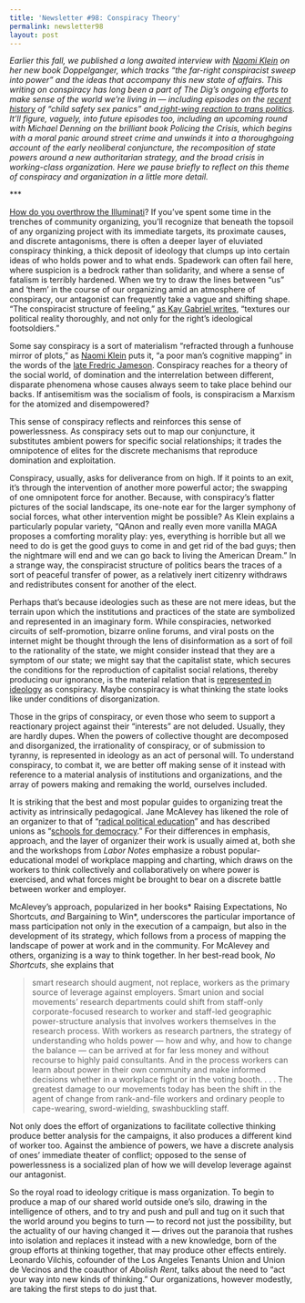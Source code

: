 ```yaml
---
title: 'Newsletter #98: Conspiracy Theory'
permalink: newsletter98
layout: post
---
```


*Earlier this fall, we published a long awaited interview with [Naomi Klein](https://thedigradio.com/podcast/down-the-rabbit-hole-w-naomi-klein/) on her new book *Doppelganger*, which tracks “the far-right conspiracist sweep into power” and the ideas that accompany this new state of affairs. This writing on conspiracy has long been a part of *The Dig*’s ongoing efforts to make sense of the world we’re living in — including episodes on the [recent history](https://thedigradio.com/podcast/child-safety-sex-panics-with-paul-renfro/?query=panic) of “child safety sex panics” and[ right-wing reaction to trans politics](https://thedigradio.com/podcast/trans-children-w-jules-gill-peterson/?query=child). It’ll figure, vaguely, into future episodes too, including an upcoming round with Michael Denning on the brilliant book *Policing the Crisis*, which begins with a moral panic around street crime and unwinds it into a thoroughgoing account of the early neoliberal conjuncture, the recomposition of state powers around a new authoritarian strategy, and the broad crisis in working-class organization. Here we pause briefly to reflect on this theme of conspiracy and organization in a little more detail.*

\*\*\* 

[How do you overthrow the Illuminati](https://libcom.org/article/how-overthrow-illuminati)? If you’ve spent some time in the trenches of community organizing, you’ll recognize that beneath the topsoil of any organizing project with its immediate targets, its proximate causes, and discrete antagonisms, there is often a deeper layer of eluviated conspiracy thinking, a thick deposit of ideology that clumps up into certain ideas of who holds power and to what ends. Spadework can often fail here, where suspicion is a bedrock rather than solidarity, and where a sense of fatalism is terribly hardened. When we try to draw the lines between “us” and ‘them’ in the course of our organizing amid an atmosphere of conspiracy, our antagonist can frequently take a vague and shifting shape. “The conspiracist structure of feeling,” [as Kay Gabriel writes](https://www.nplusonemag.com/issue-47/politics/inventing-the-crisis/), “textures our political reality thoroughly, and not only for the right’s ideological footsoldiers.”

Some say conspiracy is a sort of materialism “refracted through a funhouse mirror of plots,” as [Naomi Klein](https://thedigradio.com/podcast/down-the-rabbit-hole-w-naomi-klein/) puts it, “a poor man’s cognitive mapping” in the words of the [late Fredric Jameson](https://www.rainer-rilling.de/gs-villa07-Dateien/JamesonF86a_CognitiveMapping.pdf). Conspiracy reaches for a theory of the social world, of domination and the interrelation between different, disparate phenomena whose causes always seem to take place behind our backs. If antisemitism was the socialism of fools, is conspiracism a Marxism for the atomized and disempowered?

This sense of conspiracy reflects and reinforces this sense of powerlessness. As conspiracy sets out to map our conjuncture, it substitutes ambient powers for specific social relationships; it trades the omnipotence of elites for the discrete mechanisms that reproduce domination and exploitation. 

Conspiracy, usually, asks for deliverance from on high. If it points to an exit, it’s through the intervention of another more powerful actor; the swapping of one omnipotent force for another. Because, with conspiracy’s flatter pictures of the social landscape, its one-note ear for the larger symphony of social forces, what other intervention might be possible? As Klein explains a particularly popular variety, “QAnon and really even more vanilla MAGA proposes a comforting morality play: yes, everything is horrible but all we need to do is get the good guys to come in and get rid of the bad guys; then the nightmare will end and we can go back to living the American Dream.” In a strange way, the conspiracist structure of politics bears the traces of a sort of peaceful transfer of power, as a relatively inert citizenry withdraws and redistributes consent for another of the elect. 

Perhaps that’s because ideologies such as these are not mere ideas, but the terrain upon which the institutions and practices of the state are symbolized and represented in an imaginary form. While conspiracies, networked circuits of self-promotion, bizarre online forums, and viral posts on the internet might be thought through the lens of disinformation as a sort of foil to the rationality of the state, we might consider instead that they are a symptom of our state; we might say that the capitalist state, which secures the conditions for the reproduction of capitalist social relations, thereby producing our ignorance, is the material relation that is [represented in ideology](https://www.marxists.org/reference/archive/althusser/1970/ideology.htm) as conspiracy. Maybe conspiracy is what thinking the state looks like under conditions of disorganization.

Those in the grips of conspiracy, or even those who seem to support a reactionary project against their “interests” are not deluded. Usually, they are hardly dupes. When the powers of collective thought are decomposed and disorganized, the irrationality of conspiracy, or of submission to tyranny, is represented in ideology as an act of personal will. To understand conspiracy, to combat it, we are better off making sense of it instead with reference to a material analysis of institutions and organizations, and the array of powers making and remaking the world, ourselves included. 

It is striking that the best and most popular guides to organizing treat the activity as intrinsically pedagogical. Jane McAlevey has likened the role of an organizer to that of “[radical political education](https://labornotes.org/blogs/2024/07/organize-teach-fight-jane-mcalevey-1964-2024)” and has described unions as “[schools for democracy](https://janemcalevey.com/book/rules-to-win-by-power-and-participation-in-union-negotiations/).” For their differences in emphasis, approach, and the layer of organizer their work is usually aimed at, both she and the workshops from *Labor Notes* emphasize a robust popular-educational model of workplace mapping and charting, which draws on the workers to think collectively and collaboratively on where power is exercised, and what forces might be brought to bear on a discrete battle between worker and employer. 

McAlevey’s approach, popularized in her books* Raising Expectations, No Shortcuts, *and* Bargaining to Win*, underscores the particular importance of mass participation not only in the execution of a campaign, but also in the development of its strategy, which follows from a process of mapping the landscape of power at work and in the community. For McAlevey and others, organizing is a way to think together. In her best-read book, *No Shortcuts*, she explains that

> smart research should augment, not replace, workers as the primary source of leverage against employers. Smart union and social movements’ research departments could shift from staff-only corporate-focused research to worker and staff-led geographic power-structure analysis that involves workers themselves in the research process. With workers as research partners, the strategy of understanding who holds power — how and why, and how to change the balance — can be arrived at for far less money and without recourse to highly paid consultants. And in the process workers can learn about power in their own community and make informed decisions whether in a workplace fight or in the voting booth. . . . The greatest damage to our movements today has been the shift in the agent of change from rank-and-file workers and ordinary people to cape-wearing, sword-wielding, swashbuckling staff.

Not only does the effort of organizations to facilitate collective thinking produce better analysis for the campaigns, it also produces a different kind of worker too. Against the ambience of powers, we have a discrete analysis of ones’ immediate theater of conflict; opposed to the sense of powerlessness is a socialized plan of how we will develop leverage against our antagonist. 

So the royal road to ideology critique is mass organization. To begin to produce a map of our shared world outside one’s silo, drawing in the intelligence of others, and to try and push and pull and tug on it such that the world around you begins to turn — to record not just the possibility, but the actuality of our having changed it — drives out the paranoia that rushes into isolation and replaces it instead with a new knowledge, born of the group efforts at thinking together, that may produce other effects entirely. Leonardo Vilchis, cofounder of the Los Angeles Tenants Union and Union de Vecinos and the coauthor of *Abolish Rent*, talks about the need to “act your way into new kinds of thinking.” Our organizations, however modestly, are taking the first steps to do just that. 
